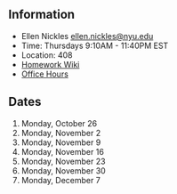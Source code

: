 ## Information

* Ellen Nickles ellen.nickles@nyu.edu
* Time: Thursdays 9:10AM - 11:40PM EST
* Location: 408
* [Homework Wiki](https://github.com/ITPNYU/ICM-2021-Media/wiki/Homework-Ellen-06)
* [Office Hours](https://calendar.google.com/calendar/selfsched?sstoken=UUJBXzVpUFp3azhlfGRlZmF1bHR8MDk4NDA1OWMzNzEyMThhZjVkMTgzYWI3YmUxMWNmY2M)

## Dates

1. Monday, October 26
2. Monday, November 2
3. Monday, November 9
4. Monday, November 16
5. Monday, November 23
6. Monday, November 30
7. Monday, December 7
